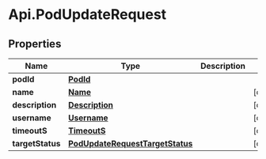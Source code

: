 # Api.PodUpdateRequest

## Properties

Name | Type | Description | Notes
------------ | ------------- | ------------- | -------------
**podId** | [**PodId**](PodId.md) |  | 
**name** | [**Name**](Name.md) |  | [optional] 
**description** | [**Description**](Description.md) |  | [optional] 
**username** | [**Username**](Username.md) |  | [optional] 
**timeoutS** | [**TimeoutS**](TimeoutS.md) |  | [optional] 
**targetStatus** | [**PodUpdateRequestTargetStatus**](PodUpdateRequestTargetStatus.md) |  | [optional] 


